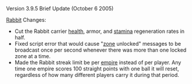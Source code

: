 Version 3.9.5 Brief Update (October 6 2005)

[Rabbit](../terminology/Rabbit.md) Changes:

- Cut the Rabbit carrier [health](../terminology/Health.md), armor, and
  [stamina](../terminology/Stamina.md) regeneration rates in half.
- Fixed script error that would cause "[zone](../terminology/Zone.md) unlocked"
  messages to be broadcast once per second whenever there was more than one
  locked zone at a time.
- Made the Rabbit streak limit be per [empire](../terminology/Empire.md) instead
  of per player. Any time one empire scores 100 straight points with one ball it
  will reset, regardless of how many different players carry it during that
  period.
